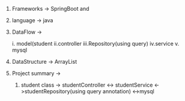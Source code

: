 1. Frameworks -> SpringBoot and
2. language -> java



3. DataFlow ->


      i. model(student
      ii.controller
      iii.Repository(using query)
      iv.service
      v. mysql

4. DataStructure -> ArrayList
5. Project summary ->

    1. student class -> studentController <-> studentService <->studentRepository(using query annotation)
       <->mysql
    